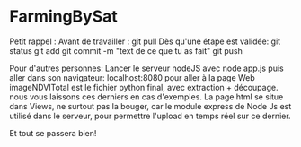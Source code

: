 # FarmingBySat
Petit rappel : Avant de travailler : git pull Dès qu'une étape est validée: git status git add git commit -m "text de ce que tu as fait" git push

Pour d'autres personnes: Lancer le serveur nodeJS avec node app.js puis aller dans son navigateur: localhost:8080 pour aller à la page Web
imageNDVITotal est le fichier python final, avec extraction + découpage. nous vous laissons ces derniers en cas d'exemples.
La page html se situe dans Views, ne surtout pas la bouger, car le module express de Node Js est utilisé dans le serveur, pour permettre l'upload en temps réel sur ce dernier.

Et tout se passera bien!
